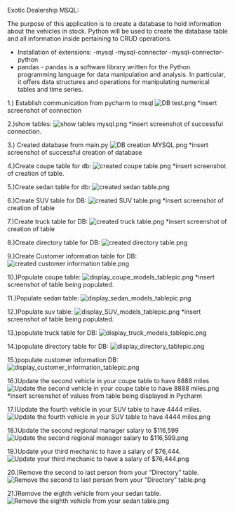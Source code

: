 Exotic Dealership MSQL:

The purpose of this application is to create a database to hold information about the vehicles in stock.
Python will be used to create the database table and all information inside pertaining to CRUD operations.

- Installation of extensions:
-mysql
-mysql-connector
-mysql-connector-python
- pandas - pandas is a software library written for the Python
programming language
for data manipulation and analysis. In particular, it offers
data structures and operations for
manipulating numerical tables and time series.


1.) Establish communication from pycharm to msql
![DB test.png](..%2F..%2F..%2F..%2F..%2FOneDrive%2FDesktop%2FDB%20test.png)
*insert screenshot of connection

2.)show tables:
![show tables mysql.png](..%2F..%2F..%2F..%2F..%2FOneDrive%2FDesktop%2Fshow%20tables%20mysql.png)
*insert screenshot of successful connection.

3.) Created database from main.py
![DB creation MYSQL.png](..%2F..%2F..%2F..%2F..%2FOneDrive%2FDesktop%2FDB%20creation%20MYSQL.png)
*insert screenshot of successful creation of database

4.)Create coupe table for db:
![created coupe table.png](..%2F..%2F..%2F..%2F..%2FOneDrive%2FDesktop%2Fcreated%20coupe%20table.png)
*insert screenshot of creation of table.

5.)Create sedan table for db:
![created sedan table.png](..%2F..%2F..%2F..%2F..%2FOneDrive%2FDesktop%2Fcreated%20sedan%20table.png)

6.)Create SUV table for DB:
![created SUV table.png](..%2F..%2F..%2F..%2F..%2FOneDrive%2FDesktop%2Fcreated%20SUV%20table.png)
*insert screenshot of creation of table

7.)Create truck table for DB:
![created truck table.png](..%2F..%2F..%2F..%2F..%2FOneDrive%2FDesktop%2Fcreated%20truck%20table.png)
*insert screenshot of creation of table

8.)Create directory table for DB:
![created directory table.png](..%2F..%2F..%2F..%2F..%2FOneDrive%2FDesktop%2Fcreated%20directory%20table.png)

9.)Create Customer information table for DB:
![created customer information table.png](..%2F..%2F..%2F..%2F..%2FOneDrive%2FDesktop%2Fcreated%20customer%20information%20table.png)


10.)Populate coupe table:
![display_coupe_models_tablepic.png](..%2F..%2F..%2F..%2F..%2FOneDrive%2FDesktop%2Fdisplay_coupe_models_tablepic.png)
*insert screenshot of table being populated.

11.)Populate sedan table:
![display_sedan_models_tablepic.png](..%2F..%2F..%2F..%2F..%2FOneDrive%2FDesktop%2Fdisplay_sedan_models_tablepic.png)

12.)Populate suv table:
![display_SUV_models_tablepic.png](..%2F..%2F..%2F..%2F..%2FOneDrive%2FDesktop%2Fdisplay_SUV_models_tablepic.png)
*insert screenshot of table being populated.

13.)populate truck table for DB:
![display_truck_models_tablepic.png](..%2F..%2F..%2F..%2F..%2FOneDrive%2FDesktop%2Fdisplay_truck_models_tablepic.png)

14.)populate directory table for DB:
![display_directory_tablepic.png](..%2F..%2F..%2F..%2F..%2FOneDrive%2FDesktop%2Fdisplay_directory_tablepic.png)

15.)populate customer information DB:
![display_customer_information_tablepic.png](..%2F..%2F..%2F..%2F..%2FOneDrive%2FDesktop%2Fdisplay_customer_information_tablepic.png)


16.)Update the second vehicle in your coupe table to have 8888 miles
![Update the second vehicle in your coupe table to have 8888 miles.png](..%2F..%2F..%2F..%2F..%2FOneDrive%2FDesktop%2FUpdate%20the%20second%20vehicle%20in%20your%20coupe%20table%20to%20have%208888%20miles.png)
*insert screenshot of values from table being displayed in Pycharm

17.)Update the fourth vehicle in your SUV table to have 4444 miles.
![Update the fourth vehicle in your SUV table to have 4444 miles.png](..%2F..%2F..%2F..%2F..%2FOneDrive%2FDesktop%2FUpdate%20the%20fourth%20vehicle%20in%20your%20SUV%20table%20to%20have%204444%20miles.png)

18.)Update the second regional manager salary to $116,599
![Update the second regional manager salary to $116,599.png](..%2F..%2F..%2F..%2F..%2FOneDrive%2FDesktop%2FUpdate%20the%20second%20regional%20manager%20salary%20to%20%24116%2C599.png)

19.)Update your third mechanic to have a salary of $76,444.
![Update your third mechanic to have a salary of $76,444.png](..%2F..%2F..%2F..%2F..%2FOneDrive%2FDesktop%2FUpdate%20your%20third%20mechanic%20to%20have%20a%20salary%20of%20%2476%2C444.png)

20.)Remove the second to last person from your “Directory” table.
![Remove the second to last person from your “Directory” table.png](..%2F..%2F..%2F..%2F..%2FOneDrive%2FDesktop%2FRemove%20the%20second%20to%20last%20person%20from%20your%20%93Directory%94%20table.png)

21.)Remove the eighth vehicle from your sedan table.
![Remove the eighth vehicle from your sedan table.png](..%2F..%2F..%2F..%2F..%2FOneDrive%2FDesktop%2FRemove%20the%20eighth%20vehicle%20from%20your%20sedan%20table.png)